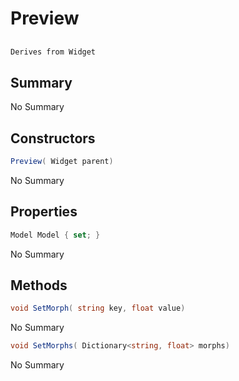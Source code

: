 # Preview

## 
```c#
Derives from Widget
```

## Summary

No Summary
## Constructors

```c#
Preview( Widget parent) 
```
No Summary
## Properties

```c#
Model Model { set; } 
```
No Summary
## Methods

```c#
void SetMorph( string key, float value) 
```
No Summary
```c#
void SetMorphs( Dictionary<string, float> morphs) 
```
No Summary
